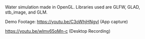 Water simulation made in OpenGL. Libraries used are GLFW, GLAD, stb_image, and GLM. 

Demo Footage: https://youtu.be/C3oWhjHNgvI (App capture)

https://youtu.be/wlmv65oMn-c (Desktop Recording)
